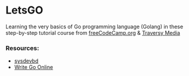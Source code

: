 # LetsGO
Learning the very basics of Go programming language (Golang) in these step-by-step tutorial course from [freeCodeCamp.org](https://www.youtube.com/watch?v=YS4e4q9oBaU&t=2273s&ab_channel=freeCodeCamp.org) & [Traversy Media](https://www.youtube.com/watch?v=SqrbIlUwR0U&t=947s&ab_channel=TraversyMedia)

### Resources:

- [sysdevbd](https://sysdevbd.com/go/)
- [Write Go Online](https://play.golang.org/)
